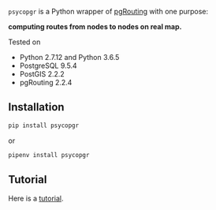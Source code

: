 `psycopgr` is a Python wrapper of [pgRouting](http://pgrouting.org/) with one purpose:

**computing routes from nodes to nodes on real map.**

Tested on

- Python 2.7.12 and Python 3.6.5
- PostgreSQL 9.5.4
- PostGIS 2.2.2
- pgRouting 2.2.4

## Installation

```sh
pip install psycopgr
```

or

```sh
pipenv install psycopgr
```

## Tutorial

Here is a [tutorial](https://herrkaefer.com/2016/09/01/psycopgr-tutorial/).

